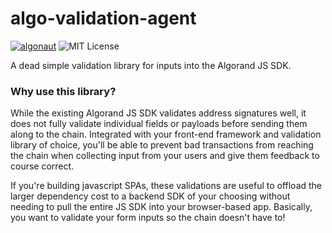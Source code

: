 # algo-validation-agent

[![algonaut](https://circleci.com/gh/algonaut/algo-validation-agent.svg?style=shield)]()
![MIT License](https://img.shields.io/github/license/algonaut/algo-validation-agent?label=License)

A dead simple validation library for inputs into the Algorand JS SDK.

### Why use this library?

While the existing Algorand JS SDK validates address signatures well, it does not fully validate individual fields or payloads before sending them along to the chain. Integrated with your front-end framework and validation library of choice, you'll be able to prevent bad transactions from reaching the chain when collecting input from your users and give them feedback to course correct.

If you're building javascript SPAs, these validations are useful to offload the larger dependency cost to a backend SDK of your choosing without needing to pull the entire JS SDK into your browser-based app. Basically, you want to validate your form inputs so the chain doesn't have to!
